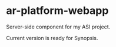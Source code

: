# ar-platform-webapp
Server-side component for my ASI project.

Current version is ready for Synopsis.
